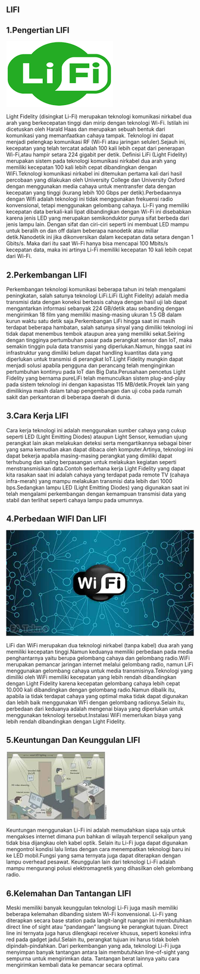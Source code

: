 ## LIFI
## 1.Pengertian LIFI

![image](download.png)

  Light Fidelity (disingkat Li-Fi) merupakan teknologi komunikasi nirkabel dua arah yang berkecepatan tinggi dan mirip dengan teknologi Wi-Fi. Istilah ini dicetuskan oleh Harald Haas dan merupakan sebuah bentuk dari komunikasi yang memanfaatkan cahaya tampak. Teknologi ini dapat menjadi pelengkap komunikasi RF (Wi-Fi atau jaringan seluler).Sejauh ini, kecepatan yang telah tercatat adalah 100 kali lebih cepat dari penerapan Wi-Fi,atau hampir setara 224 gigabit per detik.
  Definisi LiFi (Light Fidelity) merupakan sistem pada teknologi komunikasi nirkabel dua arah yang memiliki kecepatan 100 kali lebih cepat dibandingkan dengan WiFi.Teknologi komunikasi nirkabel ini ditemukan pertama kali dari hasil percobaan yang dilakukan oleh University College dan University Oxford dengan menggunakan media cahaya untuk mentransfer data dengan kecepatan yang tinggi (kurang lebih 100 Gbps per detik).Perbedaannya dengan Wifi adalah teknologi ini tidak menggunakan frekuensi radio konvensional, tetapi menggunakan gelombang cahaya.
  Li-Fi yang memiliki kecepatan data berkali-kali lipat dibandingkan dengan Wi-Fi ini disebabkan karena jenis LED yang merupakan semikonduktor punya sifat berbeda dari jenis lampu lain. Dengan sifat dan ciri-ciri seperti ini membuat LED mampu untuk beralih on dan off dalam beberapa nanodetik atau miliar detik.Nanodetik ini jika dikonversikan dalam kecepatan data setara dengan 1 Gbits/s. Maka dari itu saat Wi-Fi hanya bisa mencapai 100 Mbits/s kecepatan data, maka ini artinya Li-Fi memiliki kecepatan 10 kali lebih cepat dari Wi-Fi.
  
 ## 2.Perkembangan LIFI
 
  Perkembangan teknologi komunikasi beberapa tahun ini telah mengalami peningkatan, salah satunya teknologi LiFi.LiFi (Light Fidelity) adalah media transmisi data dengan koneksi berbasis cahaya dengan hasil uji lab dapat mengantarkan informasi sebanyak 224 GB/detik atau sebanding dengan mengirimkan 18 film yang memiliki masing-masing ukuran 1.5 GB dalam kurun waktu satu detik saja.Perkembangan LiFi hingga saat ini masih terdapat beberapa hambatan, salah satunya sinyal yang dimiliki teknologi ini tidak dapat menembus tembok ataupun area yang memiliki sekat.Seiring dengan tingginya pertumbuhan pasar pada perangkat sensor dan loT, maka semakin tinggin pula data transmisi yang diperlukan.Namun, hingga saat ini infrastruktur yang dimiliki belum dapat handling kuantitas data yang diperlukan untuk transmisi di perangkat loT.Light Fidelity mungkin dapat menjadi solusi apabila pengguna dan perancang telah menginginkan pertumbuhan kontinyu pada loT dan Big Data.Perusahaan pencetus Light Fidelity yang bernama pureLiFi telah memunculkan sistem plug-and-play pada sistem teknologi ini dengan kapasistas 115 MB/detik.Proyek lain yang dimilikinya masih dalam tahap pengembangan dan uji coba pada rumah sakit dan perkantoran di beberapa daerah di dunia.
  
  ## 3.Cara Kerja LIFI
  
   Cara kerja teknologi ini adalah menggunakan sumber cahaya yang cukup seperti LED (Light Emitting Diodes) ataupun Light Sensor, kemudian ujung perangkat lain akan melakukan deteksi serta mengartikannya sebagai biner yang sama kemudian akan dapat dibaca oleh komputer.Artinya, teknologi ini dapat bekerja apabila masing-masing perangkat yang dimiliki dapat terhubung dan saling berpasangan untuk melakukan kegiatan seperti menstransmisikan data.Contoh sederhana kerja Light Fidelity yang dapat kita rasakan saat ini adalah cahaya yang terdapat pada remote TV (cahaya infra-merah) yang mampu melakukan transmisi data lebih dari 1000 bps.Sedangkan lampu LED (Light Emitting Diodes) yang digunakan saat ini telah mengalami perkembangan dengan kemampuan transmisi data yang stabil dan terlihat seperti cahaya lampu pada umumnya.
   
   ## 4.Perbedaan WIFI Dan LIFI
   
   ![image](Logo-jaringan-WiFi.jpg)
   
   LiFi dan WiFi merupakan dua teknologi nirkabel (tanpa kabel) dua arah yang memiliki kecepatan tinggi.Namun keduanya memiliki perbedaan pada media penghantarnya yaitu berupa gelombang cahaya dan gelombang radio.WiFi merupakan pemancar jaringan internet melalui gelombang radio, namun LiFi menggunakan gelombang cahaya untuk media transmisinya.Teknologi yang dimiliki oleh WiFi memiliki kecepatan yang lebih rendah dibandingkan dengan Light Fidelity karena kecepatan gelombang cahaya lebih cepat 10.000 kali dibandingkan dengan gelombang radio.Namun dibalik itu, apabila ia tidak terdapat cahaya yang optimal maka tidak dapat digunakan dan lebih baik menggunakan WFi dengan gelombang radionya.Selain itu, perbedaan dari keduanya adalah mengenai biaya yang diperlukan untuk menggunakan teknologi tersebut.Instalasi WiFi memerlukan biaya yang lebih rendah dibandingkan dengan Light Fidelity.
   
   ## 5.Keuntungan Dan Keunggulan LIFI
   
   ![image](download.jpg)
   
   Keuntungan menggunakan Li-Fi ini adalah memudahkan siapa saja untuk mengakses internet dimana pun bahkan di wilayah terpencil sekalipun yang tidak bisa dijangkau oleh kabel optik. Selain itu Li-Fi juga dapat digunakan mengontrol kondisi lalu lintas dengan cara menempatkan teknologi baru ini ke LED mobil.Fungsi yang sama ternyata juga dapat diterapkan dengan lampu overhead pesawat. Keunggulan lain dari teknologi Li-Fi adalah mampu mengurangi polusi elektromagnetik yang dihasilkan oleh gelombang radio.
   
   ## 6.Kelemahan Dan Tantangan LIFI
   
   Meski memiliki banyak keunggulan teknologi Li-Fi juga masih memiliki beberapa kelemahan dibanding sistem Wi-Fi konvensional. Li-Fi yang diterapkan secara base station pada langit-langit ruangan ini membutuhkan direct line of sight atau “pandangan” langsung ke perangkat tujuan. Direct line ini ternyata juga harus dilengkapi receiver khusus, seperti koneksi infra red pada gadget jadul.Selain itu, perangkat tujuan ini harus tidak boleh dipindah-pindahkan. Dari perkembangan yang ada, teknologi Li-Fi juga menyimpan banyak tantangan antara lain membutuhkan line-of-sight yang sempurna untuk mengirimkan data. Tantangan berat lainnya yaitu cara mengirimkan kembali data ke pemancar secara optimal.
